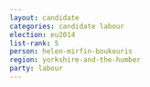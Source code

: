 ```yaml
---
layout: candidate
categories: candidate labour
election: eu2014
list-rank: 5
person: helen-mirfin-boukouris
region: yorkshire-and-the-humber
party: labour
---
```

